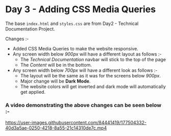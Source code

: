 # Day 3 -  Adding CSS Media Queries

The base `index.html` and `styles.css` are from Day2 - Technical Documentation Project.

Changes :- 
- Added CSS Media Queries to make the website responsive.
- Any screen width below _900px_ will have a different layout as follows :-
  - The _Technical Documentation_ navbar will stick to the top of the page
  - The _Content_ will be in the bottom.
- Any screen width below _700px_ will have a different look as follows :-
  - The layout will be the same as it was for the screens below _900px_.
  - Major change will be __Dark Mode__.
  - The website colors will get inverted and dark mode will automatically get applied.

### A video demonstrating the above changes can be seen below :- 


https://user-images.githubusercontent.com/84441419/177504332-40d3a5ae-0250-4218-8a55-21c14310de7c.mp4

